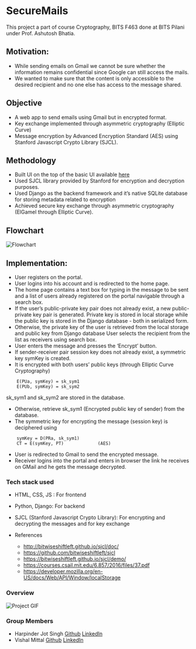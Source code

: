 # SecureMails

This project a part of course Cryptography, BITS F463 done at BITS Pilani under Prof. Ashutosh Bhatia.

## Motivation:

+ While sending emails on Gmail we cannot be sure whether the information remains confidential since Google can still access the mails. 
+ We wanted to make sure that the content is only accessible to the desired recipient and no one else has access to the message shared.


## Objective
- A web app to send emails using Gmail but in encrypted format.
- Key exchange implemented through asymmetric cryptography (Elliptic Curve)
- Message encryption by Advanced Encryption Standard (AES) using Stanford Javascript Crypto Library (SJCL).

## Methodology

+ Built UI on the top of the basic UI available [here](https://github.com/jlord/hello)
+ Used SJCL library provided by Stanford for encryption and decryption purposes.
+ Used Django as the backend framework and it’s native SQLite database for storing metadata related to encryption
+ Achieved secure key exchange through asymmetric cryptography (ElGamel through Elliptic Curve).

## Flowchart

![Flowchart](./flowchart.png)

## Implementation:

- User registers on the portal.
- User logins into his account and is redirected to the home page.
- The home page contains a text box for typing in the message to be sent and a list of users already registered on the portal navigable through a search box.
- If the user’s public-private key pair does not already exist, a new public-private key pair is generated. Private key is stored in local storage while the public key is stored in the Django database - both in serialized form.
- Otherwise, the private key of the user is retrieved from the local storage and public key from Django database
User selects the recipient from the list as receivers using search box.
- User enters the message and presses the ‘Encrypt’ button.
- If sender-receiver pair session key does not already exist, a symmetric key symKey is created.
- It is encrypted with both users’ public keys (through Elliptic Curve Cryptography)
```
    E(PUa, symKey) = sk_sym1
    E(PUb, symKey) = sk_sym2
```
sk_sym1 and sk_sym2 are stored in the database.
- Otherwise, retrieve sk_sym1 (Encrypted public key of sender) from the database.
- The symmetric key for encrypting the message (session key) is deciphered using
```
    symKey = D(PRa, sk_sym1)
    CT = E(symKey, PT)             (AES)
```
- User is redirected to Gmail to send the encrypted message.
- Receiver logins into the portal and enters in browser the link he receives on GMail and he gets the message decrypted.

### Tech stack used

- HTML, CSS, JS : For frontend
- Python, Django:  For backend
- SJCL (Stanford Javascript Crypto Library): For encrypting and decrypting the messages and for key exchange

- References
    - http://bitwiseshiftleft.github.io/sjcl/doc/
    - https://github.com/bitwiseshiftleft/sjcl
    - https://bitwiseshiftleft.github.io/sjcl/demo/
    - https://courses.csail.mit.edu/6.857/2016/files/37.pdf
    - https://developer.mozilla.org/en-US/docs/Web/API/Window/localStorage

### Overview

![Project GIF](./projectgif.gif)

### Group Members

- Harpinder Jot Singh [Github](https://github.com/HarpinderJotSingh) [LinkedIn](https://www.linkedin.com/in/harpinder-jot-singh-248b92155/?originalSubdomain=in)
- Vishal Mittal [Github](https://github.com/vismit2000) [LinkedIn](https://www.linkedin.com/in/vishal-mittal-113494157/)
